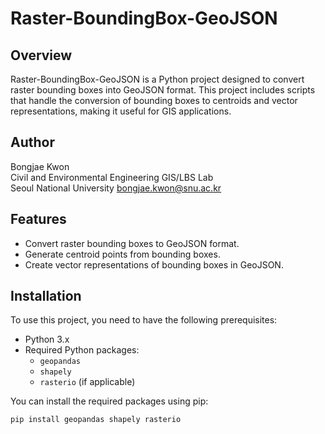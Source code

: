 # Raster-BoundingBox-GeoJSON

## Overview

Raster-BoundingBox-GeoJSON is a Python project designed to convert raster bounding boxes into GeoJSON format. This project includes scripts that handle the conversion of bounding boxes to centroids and vector representations, making it useful for GIS applications.

## Author

Bongjae Kwon  
Civil and Environmental Engineering GIS/LBS Lab  
Seoul National University
bongjae.kwon@snu.ac.kr

## Features

- Convert raster bounding boxes to GeoJSON format.
- Generate centroid points from bounding boxes.
- Create vector representations of bounding boxes in GeoJSON.

## Installation

To use this project, you need to have the following prerequisites:

- Python 3.x
- Required Python packages:
  - `geopandas`
  - `shapely`
  - `rasterio` (if applicable)

You can install the required packages using pip:

```bash
pip install geopandas shapely rasterio
